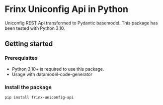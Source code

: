 # Frinx Uniconfig Api in Python


Uniconfig REST Api transformed to Pydantic basemodel.
This package has been tested with Python 3.10.


## Getting started

### Prerequisites

- Python 3.10+ is required to use this package.
- Usage with datamodel-code-generator

### Install the package

```bash
pip install frinx-uniconfig-api
```

